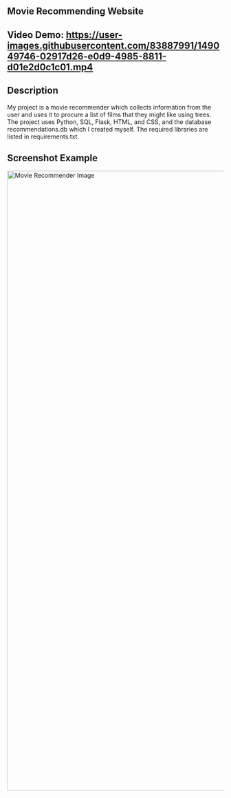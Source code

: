 ## Movie Recommending Website
## Video Demo: https://user-images.githubusercontent.com/83887991/149049746-02917d26-e0d9-4985-8811-d01e2d0c1c01.mp4

## Description

My project is a movie recommender which collects information from the user and uses it to procure a list of films
that they might like using trees. The project uses Python, SQL, Flask, HTML, and CSS, and the database recommendations.db
which I created myself. The required libraries are listed in requirements.txt. 

## Screenshot Example


<img width="1440" alt="Movie Recommender Image" src="https://user-images.githubusercontent.com/83887991/149073753-ecbda50e-b17e-43c5-9d9d-5e8306ad41a3.png">
